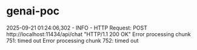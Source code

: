 # genai-poc


2025-09-21 01:24:06,302 - INFO - HTTP Request: POST http://localhost:11434/api/chat "HTTP/1.1 200 OK"
    Error processing chunk 751: timed out
    Error processing chunk 752: timed out